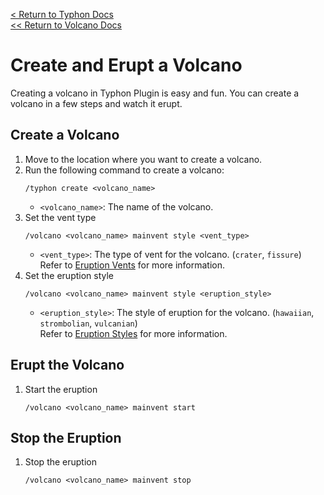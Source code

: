 [<  Return to Typhon Docs](/DOCS.md)  
[<< Return to Volcano Docs](../index.md)  

# Create and Erupt a Volcano
Creating a volcano in Typhon Plugin is easy and fun. You can create a volcano in a few steps and watch it erupt.

## Create a Volcano
1. Move to the location where you want to create a volcano.
2. Run the following command to create a volcano:
   ```
   /typhon create <volcano_name>
   ```
   - `<volcano_name>`: The name of the volcano.
3. Set the vent type
   ```
   /volcano <volcano_name> mainvent style <vent_type>
   ```
   - `<vent_type>`: The type of vent for the volcano. (`crater`, `fissure`)  
     Refer to [Eruption Vents](../vents.md#vent-types) for more information.
4. Set the eruption style
    ```
    /volcano <volcano_name> mainvent style <eruption_style>
    ```
    - `<eruption_style>`: The style of eruption for the volcano. (`hawaiian`, `strombolian`, `vulcanian`)  
      Refer to [Eruption Styles](../eruption.md#eruption-style) for more information.

## Erupt the Volcano
1. Start the eruption
   ```
   /volcano <volcano_name> mainvent start
   ```

## Stop the Eruption
1. Stop the eruption
   ```
   /volcano <volcano_name> mainvent stop
   ```
